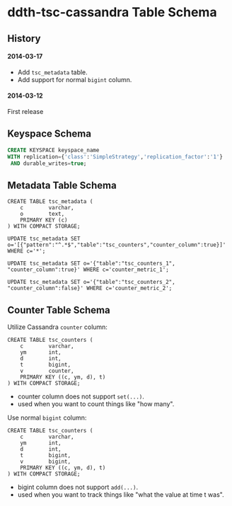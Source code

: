 ddth-tsc-cassandra Table Schema
===============================

## History ##

#### 2014-03-17 ####
- Add `tsc_metadata` table.
- Add support for normal `bigint` column.

#### 2014-03-12 ####
First release


## Keyspace Schema ##

```sql
CREATE KEYSPACE keyspace_name
WITH replication={'class':'SimpleStrategy','replication_factor':'1'}
 AND durable_writes=true;
```


## Metadata Table Schema ##
```
CREATE TABLE tsc_metadata (
    c        varchar,
    o        text,
    PRIMARY KEY (c)
) WITH COMPACT STORAGE;

UPDATE tsc_metadata SET o='[{"pattern":"^.*$","table":"tsc_counters","counter_column":true}]' WHERE c='*';

UPDATE tsc_metadata SET o='{"table":"tsc_counters_1", "counter_column":true}' WHERE c='counter_metric_1';

UPDATE tsc_metadata SET o='{"table":"tsc_counters_2", "counter_column":false}' WHERE c='counter_metric_2';
```

## Counter Table Schema ##

Utilize Cassandra `counter` column:

```
CREATE TABLE tsc_counters (
    c        varchar,
    ym       int,
    d        int,
    t        bigint,
    v        counter,
    PRIMARY KEY ((c, ym, d), t)
) WITH COMPACT STORAGE;
```

- counter column does not support `set(...)`.
- used when you want to count things like "how many".

Use normal `bigint` column:

```
CREATE TABLE tsc_counters (
    c        varchar,
    ym       int,
    d        int,
    t        bigint,
    v        bigint,
    PRIMARY KEY ((c, ym, d), t)
) WITH COMPACT STORAGE;
```

- bigint column does not support `add(...)`.
- used when you want to track things like "what the value at time t was".

